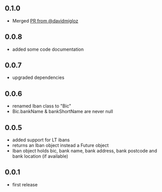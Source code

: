 ## 0.1.0

* Merged [PR from @davidmigloz](https://github.com/xonaman/flutter_iban_to_bic/pull/1)

## 0.0.8

* added some code documentation

## 0.0.7

* upgraded dependencies

## 0.0.6

* renamed Iban class to "Bic"
* Bic.bankName & bankShortName are never null

## 0.0.5

* added support for LT ibans
* returns an Iban object instead a Future<String> object
* Iban object holds bic, bank name, bank address, bank postcode and bank location (if available)

## 0.0.1

* first release
